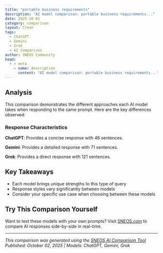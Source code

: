 ```yaml
---
title: "portable business requirements"
description: "AI model comparison: portable business requirements..."
date: 2025-10-02
category: comparison
layout: Clean
tags:
  - ChatGPT
  - Gemini
  - Grok
  - AI Comparison
author: SNEOS Community
head:
  - - meta
    - name: description
      content: "AI model comparison: portable business requirements..."
---
```


<ChatComparison
  title="portable business requirements"
  prompt="portable business requirements"
  :responses='{
    "ChatGPT": "Certainly! Here is an overview of portable business requirements, which typically refer to the essential needs for running a business in a portable or mobile manner:\n\n### Portable Business Requirements\n\n1. **Mobility**\n   - Devices: Lightweight laptops, tablets, or smartphones.\n   - Accessories: Portable chargers, compact peripherals (keyboard, mouse).\n   \n2. **Connectivity**\n   - Reliable internet access via mobile hotspots, cellular data, or public Wi-Fi.\n   - VPN for secure remote access to company networks.\n\n3. **Power Supply**\n   - Portable battery packs/power banks.\n   - Backup chargers or solar chargers for extended use.\n\n4. **Software \u0026 Tools**\n   - Cloud-based applications for document editing, storage, and collaboration (e.g., Google Workspace, Microsoft 365).\n   - Project management tools (e.g., Trello, Asana).\n   - Communication tools (e.g., Zoom, Microsoft Teams, Slack).\n\n5. **Security**\n   - VPN and secure access protocols.\n   - Encrypted storage and communication.\n   - Antivirus and malware protection on all devices.\n\n6. **Data Storage \u0026 Backup**\n   - Cloud storage solutions (e.g., Dropbox, Google Drive).\n   - Regular data backup routines.\n\n7. **Workspace Flexibility**\n   - Portable stands or foldable desks.\n   - Noise-cancelling headphones.\n   - Comfortable, ergonomic portable office setups.\n\n8. **Legal \u0026 Compliance**\n   - Digital signatures for contracts.\n   - Compliance with data protection regulations (e.g., GDPR, HIPAA).\n\n9. **Financial Management**\n   - Mobile banking apps.\n   - Cloud-based accounting software.\n\n10. **Customer Relationship Management (CRM)**\n    - Mobile-accessible CRM systems.\n\n### Summary\nTo run a portable business efficiently, you need the right combination of hardware, software, connectivity, security, and workspace flexibility. Cloud solutions and mobile devices are key to maintaining productivity on the go.\n\n---\n\nIf you meant something different by \u0022portable business requirements,\u0022 please provide more details!",
    "Gemini": "Okay, let\u0027s break down \u0022portable business requirements\u0022 and what that concept encompasses.\n\n**What are \u0022Portable Business Requirements\u0022?**\n\nIn essence, portable business requirements are business requirements that are:\n\n*   **Clearly Defined:** They\u0027re unambiguous, specific, and leave little room for interpretation. Everyone understands what the requirement means.\n*   **Technology-Agnostic (Ideally):**  They focus on *what* the business needs, not *how* it should be implemented technologically.  This allows for flexibility in choosing the best technology solution. (Sometimes, a specific technology *is* part of the requirement, but that should be minimized.)\n*   **Context-Independent (To a Degree):**  While all requirements are context-specific to some extent, portable requirements are written in a way that minimizes their dependence on a particular project, system, or implementation.  They should be understandable and relevant even if the surrounding context changes.\n*   **Reusable:** They can be applied to different projects, systems, or parts of the organization without significant modification.\n*   **Maintainable:**  They are easy to update and modify as the business evolves.  Their clear definition makes it easier to understand the impact of changes.\n*   **Testable:**  They are written in a way that allows them to be easily tested and validated.\n\n**Why are Portable Business Requirements Important?**\n\n*   **Reduced Redundancy:**  Instead of re-writing the same requirement for every project, you can reuse existing, well-defined requirements.  This saves time and effort.\n*   **Improved Consistency:**  Using the same requirements across different systems or projects ensures a more consistent user experience and business processes.\n*   **Faster Project Delivery:**  Having a library of pre-defined requirements can speed up the requirements gathering and analysis phase of projects.\n*   **Lower Development Costs:**  Reduced ambiguity and improved consistency can lead to fewer errors and rework during development.\n*   **Better Communication:**  Clear, well-defined requirements improve communication between stakeholders, developers, and testers.\n*   **Increased Agility:**  The ability to reuse and modify requirements quickly makes the business more agile and responsive to change.\n*   **Improved Traceability:**  It\u0027s easier to trace requirements back to their original source and to the business goals they support when requirements are well-defined and portable.\n*   **Easier Integration:** When all systems are running to the same standards of business process requirements, they are easier to integrate.\n\n**Examples of Portable Business Requirements (and Non-Portable Counterparts):**\n\nLet\u0027s say we\u0027re talking about an e-commerce system:\n\n*   **Non-Portable:**  \u0022The shopping cart page should use the Bootstrap 5 CSS framework.\u0022 (Tied to a specific technology)\n*   **Portable:** \u0022The system must allow customers to easily view the items they have added to their shopping cart.\u0022  (Focuses on the *what* and allows for different implementation options)\n\n*   **Non-Portable:** \u0022The \u0027Submit Order\u0027 button should be green.\u0022 (Too specific)\n*   **Portable:** \u0022The system must provide a clear and prominent way for customers to submit their order.\u0022\n\n*   **Non-Portable:** \u0022The order processing system must use the \u0027OrderProcessingService\u0027 component.\u0022 (Tied to a specific component in a specific system)\n*   **Portable:** \u0022The system must process orders in a timely manner, ensuring that the customer is notified of order confirmation, shipment, and delivery.\u0022\n\n*   **Non-Portable:** \u0022The \u0027discount_code\u0027 field in the database must be validated against the \u0027discount_codes\u0027 table.\u0022 (Implementation Detail)\n*   **Portable:** \u0022The system must validate discount codes to ensure they are valid and applicable to the customer\u0027s order.\u0022\n\n**How to Write Portable Business Requirements:**\n\n1.  **Focus on the \u0022What,\u0022 Not the \u0022How\u0022:**  Describe the business need or problem being solved, rather than specifying how it should be implemented.\n2.  **Use Clear and Concise Language:**  Avoid jargon and technical terms that may not be understood by all stakeholders.\n3.  **Use the \u0022Must\u0022 and \u0022Shall\u0022 Keywords:**  Use these keywords to indicate mandatory requirements. Avoid vague words like \u0022should\u0022 or \u0022may.\u0022\n4.  **Make Requirements Testable:**  Write requirements in a way that allows them to be easily tested and validated.\n5.  **Use a Standard Template:**  Using a template for writing requirements can help ensure consistency and completeness.  Common templates include:\n    *   **User Story Format:**  \u0022As a [user type], I want [goal] so that [benefit].\u0022\n    *   **Structured Format:**\n        *   Requirement ID\n        *   Requirement Name\n        *   Description\n        *   Rationale\n        *   Priority\n        *   Acceptance Criteria\n6.  **Prioritize Requirements:**  Prioritize requirements based on their importance to the business.\n7.  **Review and Validate:**  Have stakeholders review and validate the requirements to ensure they are accurate and complete.\n8.  **Maintain a Requirements Repository:**  Store requirements in a central repository (e.g., a requirements management tool) so they can be easily accessed and reused.\n9.  **Use a Glossary of Terms:**  Define any terms that may be ambiguous or unfamiliar to stakeholders.\n10. **Avoid Implementation Details:** Don\u0027t bake-in specific code, specific software, and technical parameters into the requirements. Let the developers figure out the best approach.\n11. **Keep it simple:** Portable requirements are also easily understood and easily communicated.\n\n**Tools and Techniques:**\n\n*   **Requirements Management Tools:**  (e.g., Jira, Azure DevOps, Jama Connect, Polarion ALM, ReqView) These tools help you manage, track, and trace requirements.\n*   **Use Case Modeling:**  Use cases can help you capture the interactions between users and the system, which can then be used to derive portable business requirements.\n*   **Business Process Modeling:**  Modeling business processes can help you identify the core business requirements that are needed to support those processes.\n*   **User Story Mapping:**  This technique helps you visualize the user journey and identify the requirements that are needed to support each step.\n*   **Prototypes and Mockups:**  Creating prototypes and mockups can help you validate requirements and ensure that they meet the needs of the business.\n\n**Challenges:**\n\n*   **Achieving the Right Level of Abstraction:**  It can be difficult to strike the right balance between being too specific and being too general.\n*   **Maintaining Requirements Over Time:**  As the business evolves, requirements may need to be updated or modified.\n*   **Getting Stakeholder Buy-in:**  It can be challenging to get all stakeholders to agree on the requirements.\n*   **Resistance to change:**  People might be used to creating requirements a specific way, and it can be difficult to get them to adopt a new approach.\n\n**In summary, portable business requirements are a key ingredient for successful software development and business transformation. By focusing on clarity, reusability, and testability, you can significantly improve the efficiency and effectiveness of your projects.**\n",
    "Grok": "Creating a **Portable Business Requirements** document or framework refers to defining the needs and specifications for a portable or mobile business operation, such as a mobile app, a pop-up shop, a food truck, or any business model designed for flexibility and mobility. Below, I outline a general structure and key components for defining portable business requirements. If you are referring to something more specific (e.g., software or hardware portability), please clarify.\n\n---\n\n### **Portable Business Requirements Document (BRD)**  \nA Portable Business Requirements Document outlines the goals, operational needs, and constraints of a business model that prioritizes mobility, scalability, and adaptability. Here\u2019s a breakdown of key sections and considerations:\n\n#### **1. Business Overview**\n- **Business Name and Concept**: Briefly describe the business idea (e.g., food truck, mobile barber shop, portable tech repair service).\n- **Mission and Vision**: Define the purpose and long-term goals of the portable business.\n- **Target Market**: Identify the customer base (demographics, location preferences, behaviors).\n- **Unique Selling Proposition (USP)**: Highlight what makes this portable business stand out (e.g., convenience, lower overhead costs, niche offerings).\n\n#### **2. Operational Requirements**\n- **Mobility Needs**:\n  - Type of portable setup (e.g., vehicle-based like a food truck, tent/pop-up stand, or digital app).\n  - Transportation and storage solutions for equipment or inventory.\n  - Power and connectivity needs (e.g., portable generators, mobile data for POS systems).\n- **Location Flexibility**:\n  - Identify potential operating locations (e.g., festivals, markets, street corners).\n  - Legal permits and zoning requirements for operating in different areas.\n  - Ability to relocate quickly based on demand or events.\n- **Scalability**:\n  - Plans for expanding to multiple portable units or\u8986\u76D6 larger areas.\n  - Strategies for adapting to seasonal or event-based demand.\n\n#### **3. Technology Requirements**\n- **Mobile Tools and Systems**:\n  - Point of Sale (POS) systems compatible with mobile devices (e.g., Square, Shopify POS).\n  - Inventory tracking software for on-the-go stock management.\n  - Customer relationship management (CRM) tools for mobile businesses.\n- **Communication**:\n  - Reliable internet access (e.g., mobile hotspots or 5G).\n  - Tools for real-time customer communication (e.g., WhatsApp, social media apps).\n- **Digital Presence**:\n  - Website or app for online orders/bookings.\n  - Social media strategy to announce locations and promotions in real-time.\n  - GPS integration for customers to find the business location (e.g., Google Maps updates).\n\n#### **4. Financial Requirements**\n- **Startup Costs**:\n  - Initial investment for portable infrastructure (e.g., vehicle, equipment, branding).\n  - Licensing, permits, and insurance costs.\n- **Operating Costs**:\n  - Fuel or transportation expenses.\n  - Maintenance of portable assets.\n  - Marketing and promotional activities.\n- **Revenue Model**:\n  - Pricing strategy for products/services.\n  - Multiple revenue streams (e.g., direct sales, online orders, partnerships with events).\n\n#### **5. Legal and Compliance Requirements**\n- **Permits and Licenses**:\n  - Business operation licenses for mobile setups.\n  - Health and safety certifications (if applicable, e.g., food handling for food trucks).\n  - Parking and operating permits for specific locations.\n- **Insurance**:\n  - Coverage for mobile assets (e.g., vehicle insurance for a food truck).\n  - Liability insurance for customer interactions.\n- **Local Regulations**:\n  - Compliance with local laws regarding noise, waste disposal, and operating hours.\n\n#### **6. Marketing and Customer Engagement**\n- **Branding**:\n  - Portable signage and visually appealing setups to attract attention.\n  - Consistent branding across physical and digital touchpoints.\n- **Customer Outreach**:\n  - Use of social media to update customers on daily locations and specials.\n  - Participation in local events or collaborations with other businesses.\n- **Feedback Mechanism**:\n  - Tools to collect customer feedback on the go (e.g., QR codes linking to surveys).\n  - Quick response strategies for customer inquiries via mobile apps or messaging.\n\n#### **7. Risk Management**\n- **Operational Risks**:\n  - Weather conditions affecting outdoor setups.\n  - Equipment breakdowns or technical issues.\n- **Financial Risks**:\n  - Inconsistent foot traffic or demand in certain locations.\n  - High fuel or maintenance costs.\n- **Mitigation Strategies**:\n  - Backup power and equipment.\n  - Diversified income sources (e.g., online sales).\n  - Data analysis to identify high-traffic areas.\n\n#### **8. Human Resources**\n- **Staffing Needs**:\n  - Number of staff required for mobile operations.\n  - Roles and responsibilities (e.g., driver, cashier, service provider).\n- **Training**:\n  - Training on portable equipment and customer service.\n  - Safety training for mobile operations.\n- **Scheduling**:\n  - Flexible schedules to accommodate varying locations and events.\n  - Communication tools for remote coordination.\n\n#### **9. Performance Metrics**\n- **Key Performance Indicators (KPIs)**:\n  - Daily sales and foot traffic.\n  - Customer acquisition and retention rates.\n  - Cost per location or event.\n- **Evaluation Tools**:\n  - Analytics from POS systems or social media.\n  - Customer feedback and reviews.\n\n#### **10. Future Growth and Adaptation**\n- **Expansion Plans**:\n  - Adding more portable units or vehicles.\n  - Exploring new markets or regions.\n- **Innovation**:\n  - Incorporating new technologies (e.g., drone delivery, advanced mobile apps).\n  - Adapting offerings based on customer trends and feedback.\n\n---\n\n### **Key Considerations for a Portable Business**\n1. **Cost-Effectiveness**: Portable businesses often aim for lower overheads compared to traditional brick-and-mortar setups. Focus on minimizing costs while maintaining quality.\n2. **Customer Accessibility**: Ensure the business can reach customers easily and communicate location changes effectively.\n3. **Adaptability**: Be prepared to pivot based on demand, location restrictions, or unforeseen challenges.\n4. **Technology Integration**: Leverage mobile-friendly tools to streamline operations and enhance customer experience.\n\nIf you\u0027re looking for a more specific focus, such as requirements for a portable software solution or hardware, or a particular type of mobile business, let me know, and I can tailor this further!"
  }'
  published-date="01:24"
/>

## Analysis

This comparison demonstrates the different approaches each AI model takes when responding to the same prompt. Here are the key differences observed:

### Response Characteristics

**ChatGPT**: Provides a concise response with 46 sentences. 

**Gemini**: Provides a detailed response with 71 sentences. 

**Grok**: Provides a direct response with 121 sentences. 

## Key Takeaways

- Each model brings unique strengths to this type of query
- Response styles vary significantly between models
- Consider your specific use case when choosing between these models

## Try This Comparison Yourself

Want to test these models with your own prompts? Visit [SNEOS.com](https://sneos.com) to compare AI responses side-by-side in real-time.

---

*This comparison was generated using the [SNEOS AI Comparison Tool](https://sneos.com)*
*Published: October 02, 2025 | Models: ChatGPT, Gemini, Grok*
